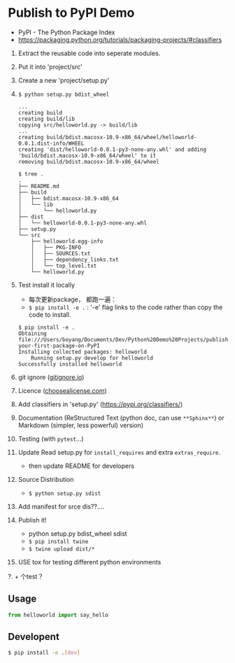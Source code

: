 # Publish to PyPI Demo

- PyPI - The Python Package Index
- https://packaging.python.org/tutorials/packaging-projects/#classifiers

1. Extract the reusable code into seperate modules.
2. Put it into 'project/src'
3. Create a new 'project/setup.py' 
4. `$ python setup.py bdist_wheel`
    ```
    ...
    creating build
    creating build/lib
    copying src/helloworld.py -> build/lib
    ...
    creating build/bdist.macosx-10.9-x86_64/wheel/helloworld-0.0.1.dist-info/WHEEL
    creating 'dist/helloworld-0.0.1-py3-none-any.whl' and adding 'build/bdist.macosx-10.9-x86_64/wheel' to it
    removing build/bdist.macosx-10.9-x86_64/wheel

    $ tree .
    .
    ├── README.md
    ├── build
    │   ├── bdist.macosx-10.9-x86_64
    │   └── lib
    │       └── helloworld.py
    ├── dist
    │   └── helloworld-0.0.1-py3-none-any.whl
    ├── setup.py
    └── src
        ├── helloworld.egg-info
        │   ├── PKG-INFO
        │   ├── SOURCES.txt
        │   ├── dependency_links.txt
        │   └── top_level.txt
        └── helloworld.py
    ```
5. Test install it locally 
    - 每次更新package， 都跑一遍：
    - `$ pip install -e .`  : '-e' flag links to the code rather than copy the code to install.
    ```
    $ pip install -e .
    Obtaining file:///Users/boyang/Documents/Dev/Python%20Demo%20Projects/publish-your-first-package-on-PyPI
    Installing collected packages: helloworld
        Running setup.py develop for helloworld
    Successfully installed helloworld
    ```
6. git ignore ([gitignore.io](gitignore.io))
7. Licence ([choosealicense.com](https://choosealicense.com))
8. Add classifiers in 'setup.py' (https://pypi.org/classifiers/)

8. Documentation (ReStructured Text (python doc, can use `**Sphinx**`) or Markdown (simpler, less powerful) version)
9. Testing (with `pytest`...)
10. Update Read setup.py for `install_requires` and extra `extras_require`.
    - then update README for developers
11. Source Distribution
    - `$ python setup.py sdist`
12. Add manifest for srce dis??....
13. Publish it!
    - python setup.py bdist_wheel sdist
    - `$ pip install twine`
    - `$ twine upload dist/*`
14. USE tox for testing different python environments

?. + 个test？


## Usage
```python
from helloworld import say_hello

```


## Developent
```bash
$ pip install -e .[dev]
```
